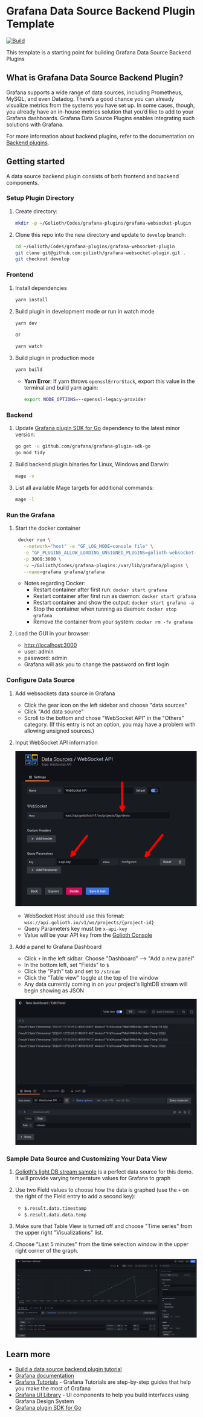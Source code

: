 # Grafana Data Source Backend Plugin Template

[![Build](https://github.com/grafana/grafana-starter-datasource-backend/workflows/CI/badge.svg)](https://github.com/grafana/grafana-datasource-backend/actions?query=workflow%3A%22CI%22)

This template is a starting point for building Grafana Data Source Backend Plugins

## What is Grafana Data Source Backend Plugin?

Grafana supports a wide range of data sources, including Prometheus, MySQL, and even Datadog. There’s a good chance you can already visualize metrics from the systems you have set up. In some cases, though, you already have an in-house metrics solution that you’d like to add to your Grafana dashboards. Grafana Data Source Plugins enables integrating such solutions with Grafana.

For more information about backend plugins, refer to the documentation on [Backend plugins](https://grafana.com/docs/grafana/latest/developers/plugins/backend/).

## Getting started

A data source backend plugin consists of both frontend and backend components.

### Setup Plugin Directory

1. Create directory:

   ```bash
   mkdir -p ~/Golioth/Codes/grafana-plugins/grafana-websocket-plugin
   ```

2. Clone this repo into the new directory and update to `develop` branch:
   
   ```bash
   cd ~/Golioth/Codes/grafana-plugins/grafana-websocket-plugin
   git clone git@github.com:golioth/grafana-websocket-plugin.git .
   git checkout develop
   ```

### Frontend

1. Install dependencies

   ```bash
   yarn install
   ```

2. Build plugin in development mode or run in watch mode

   ```bash
   yarn dev
   ```

   or

   ```bash
   yarn watch
   ```

3. Build plugin in production mode

   ```bash
   yarn build
   ```

   * **Yarn Error**: If yarn throws `opensslErrorStack`, export this value in the terminal and build yarn again:

     ```bash
     export NODE_OPTIONS=--openssl-legacy-provider
     ```

### Backend

1. Update [Grafana plugin SDK for Go](https://grafana.com/docs/grafana/latest/developers/plugins/backend/grafana-plugin-sdk-for-go/) dependency to the latest minor version:

   ```bash
   go get -u github.com/grafana/grafana-plugin-sdk-go
   go mod tidy
   ```

2. Build backend plugin binaries for Linux, Windows and Darwin:

   ```bash
   mage -v
   ```

3. List all available Mage targets for additional commands:

   ```bash
   mage -l
   ```

### Run the Grafana

1. Start the docker container

   ```bash
    docker run \
      --network="host" -e "GF_LOG_MODE=console file" \
      -e "GF_PLUGINS_ALLOW_LOADING_UNSIGNED_PLUGINS=golioth-websocket-datasource" \
      -p 3000:3000 \
      -v ~/Golioth/Codes/grafana-plugins:/var/lib/grafana/plugins \
      --name=grafana grafana/grafana
   ```

   * Notes regarding Docker: 
     * Restart container after first run: `docker start grafana`
     * Restart container after first run as daemon: `docker start grafana`
     * Restart container and show the output: `docker start grafana -a`
     * Stop the container when running as daemon: `docker stop grafana`
     * Remove the container from your system: `docker rm -fv grafana`

2. Load the GUI in your browser:
   * [http://localhost:3000](http://localhost:3000)
   * user: admin
   * password: admin
   * Grafana will ask you to change the password on first login

### Configure Data Source

1. Add websockets data source in Grafana
   * Click the gear icon on the left sidebar and choose "data sources"
   * Click "Add data source"
   * Scroll to the bottom and chose "WebSocket API" in the "Others" category. (If this entry is not an option, you may have a problem with allowing unsigned sources.)

2. Input WebSocket API information

   ![Grafana Websockets Configuration](assets/golioth-grafana-websockets-plugin-datasource.png)

   * WebSocket Host should use this format: `wss://api.golioth.io/v1/ws/projects/{project-id}`
   * Query Parameters key must be `x-api-key`
   * Value will be your API key from the [Golioth Console](https://console.golioth.io/api-keys)

3. Add a panel to Grafana Dashboard

   * Click `+` in the left sidbar. Choose "Dashboard" --> "Add a new panel"
   * In the bottom left, set "Fields" to `$`
   * Click the "Path" tab and set to `/stream`
   * Click the "Table view" toggle at the top of the window
   * Any data currently coming in on your project's lightDB stream will begin showing as JSON

   ![Graphana showing lightDB stream json packets](assets/grafana-websockets-plugin-streaming.png)

### Sample Data Source and Customizing Your Data View

1. [Golioth's light DB stream sample](https://github.com/golioth/zephyr-sdk/tree/main/samples/lightdb_stream) is a perfect data source for this demo. It will provide varying temperature values for Grafana to graph

2. Use two Field values to choose how the data is graphed (use the `+` on the right of the Field entry to add a second key):

   * `$.result.data.timestamp`
   * `$.result.data.data.temp`

3. Make sure that Table View is turned off and choose "Time series" from the upper right "Visualizations" list.

4. Choose "Last 5 minutes" from the time selection window in the upper right corner of the graph.

   ![Graphana Websockets Graph](assets/grafana-websockets-graphing.png)

## Learn more

- [Build a data source backend plugin tutorial](https://grafana.com/tutorials/build-a-data-source-backend-plugin)
- [Grafana documentation](https://grafana.com/docs/)
- [Grafana Tutorials](https://grafana.com/tutorials/) - Grafana Tutorials are step-by-step guides that help you make the most of Grafana
- [Grafana UI Library](https://developers.grafana.com/ui) - UI components to help you build interfaces using Grafana Design System
- [Grafana plugin SDK for Go](https://grafana.com/docs/grafana/latest/developers/plugins/backend/grafana-plugin-sdk-for-go/)

